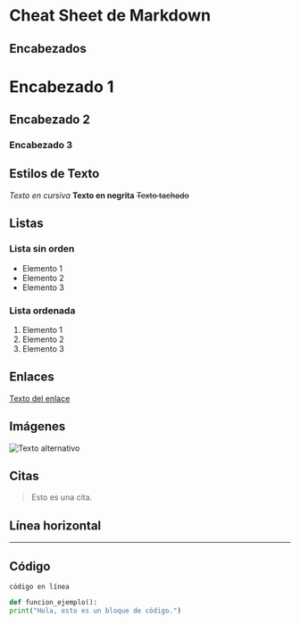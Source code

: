 # Cheat Sheet de Markdown

## Encabezados
# Encabezado 1
## Encabezado 2
### Encabezado 3

## Estilos de Texto
*Texto en cursiva*
**Texto en negrita**
~~Texto tachado~~

## Listas
### Lista sin orden
- Elemento 1
- Elemento 2
- Elemento 3

### Lista ordenada
1. Elemento 1
2. Elemento 2
3. Elemento 3

## Enlaces
[Texto del enlace](url_del_enlace)

## Imágenes
![Texto alternativo](ruta_de_la_imagen)

## Citas
> Esto es una cita.

## Línea horizontal
---

## Código
`código en línea`

```python
def funcion_ejemplo():
print("Hola, esto es un bloque de código.")
```